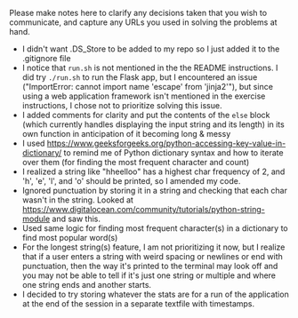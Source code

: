 Please make notes here to clarify any decisions taken that you wish to communicate, and capture any URLs you used in solving the problems at hand.
* I didn't want .DS_Store to be added to my repo so I just added it to the .gitignore file
* I notice that `run.sh` is not mentioned in the the README instructions. I did try `./run.sh` to run the Flask app, but I encountered an issue ("ImportError: cannot import name 'escape' from 'jinja2'"), but since using a web application framework isn't mentioned in the exercise instructions, I chose not to prioritize solving this issue.
* I added comments for clarity and put the contents of the `else` block (which currently handles displaying the input string and its length) in its own function in anticipation of it becoming long & messy
* I used https://www.geeksforgeeks.org/python-accessing-key-value-in-dictionary/ to remind me of Python dictionary syntax and how to iterate over them (for finding the most frequent character and count)
* I realized a string like "hheelloo" has a highest char frequency of 2, and 'h', 'e', 'l', and 'o' should be printed, so I amended my code.
* Ignored punctuation by storing it in a string and checking that each char wasn't in the string. Looked at https://www.digitalocean.com/community/tutorials/python-string-module and saw this.
* Used same logic for finding most frequent character(s) in a dictionary to find most popular word(s)
* For the longest string(s) feature, I am not prioritizing it now, but I realize that if a user enters a string with weird spacing or newlines or end with punctuation, then the way it's printed to the terminal may look off and you may not be able to tell if it's just one string or multiple and where one string ends and another starts.
* I decided to try storing whatever the stats are for a run of the application at the end of the session in a separate textfile with timestamps.

